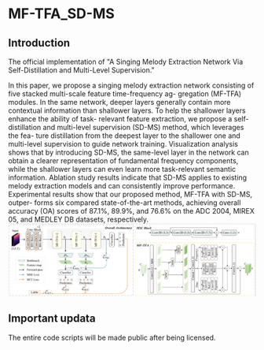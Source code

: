 # MF-TFA_SD-MS
## Introduction
The official implementation of "A Singing Melody Extraction Network Via Self-Distillation and Multi-Level Supervision."

In this paper, we propose a singing melody extraction network
consisting of five stacked multi-scale feature time-frequency ag-
gregation (MF-TFA) modules. In the same network, deeper layers
generally contain more contextual information than shallower
layers. To help the shallower layers enhance the ability of task-
relevant feature extraction, we propose a self-distillation and
multi-level supervision (SD-MS) method, which leverages the fea-
ture distillation from the deepest layer to the shallower one and
multi-level supervision to guide network training. Visualization
analysis shows that by introducing SD-MS, the same-level layer in
the network can obtain a clearer representation of fundamental
frequency components, while the shallower layers can even learn
more task-relevant semantic information. Ablation study results
indicate that SD-MS applies to existing melody extraction models
and can consistently improve performance. Experimental results
show that our proposed method, MF-TFA with SD-MS, outper-
forms six compared state-of-the-art methods, achieving overall
accuracy (OA) scores of 87.1%, 89.9%, and 76.6% on the ADC
2004, MIREX 05, and MEDLEY DB datasets, respectively. 
<img src="./overall.png">

## Important updata
The entire code scripts will be made public after being licensed.
